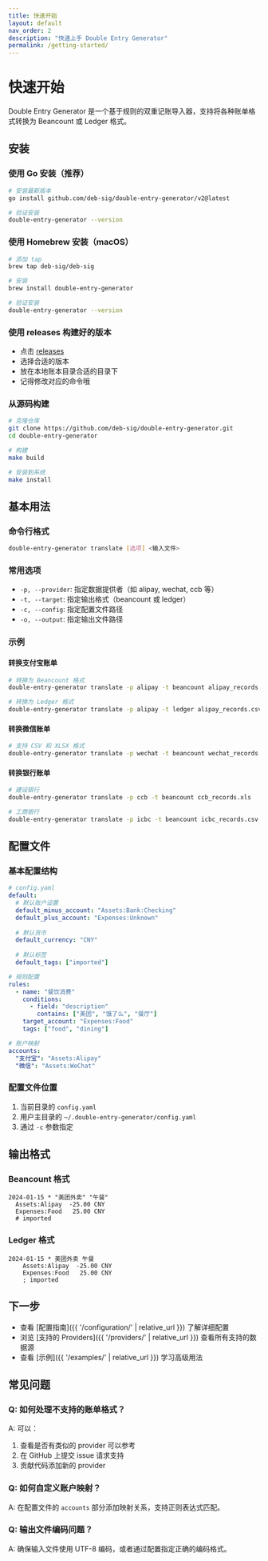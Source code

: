 ```yaml
---
title: 快速开始
layout: default
nav_order: 2
description: "快速上手 Double Entry Generator"
permalink: /getting-started/
---
```


# 快速开始

Double Entry Generator 是一个基于规则的双重记账导入器，支持将各种账单格式转换为 Beancount 或 Ledger 格式。

## 安装

### 使用 Go 安装（推荐）

```bash
# 安装最新版本
go install github.com/deb-sig/double-entry-generator/v2@latest

# 验证安装
double-entry-generator --version
```

### 使用 Homebrew 安装（macOS）

```bash
# 添加 tap
brew tap deb-sig/deb-sig

# 安装
brew install double-entry-generator

# 验证安装
double-entry-generator --version
```

### 使用 releases 构建好的版本
- 点击 [releases](https://github.com/deb-sig/double-entry-generator/releases)
- 选择合适的版本
- 放在本地账本目录合适的目录下
- 记得修改对应的命令哦

### 从源码构建

```bash
# 克隆仓库
git clone https://github.com/deb-sig/double-entry-generator.git
cd double-entry-generator

# 构建
make build

# 安装到系统
make install
```

## 基本用法

### 命令行格式

```bash
double-entry-generator translate [选项] <输入文件>
```

### 常用选项

- `-p, --provider`: 指定数据提供者（如 alipay, wechat, ccb 等）
- `-t, --target`: 指定输出格式（beancount 或 ledger）
- `-c, --config`: 指定配置文件路径
- `-o, --output`: 指定输出文件路径

### 示例

#### 转换支付宝账单

```bash
# 转换为 Beancount 格式
double-entry-generator translate -p alipay -t beancount alipay_records.csv

# 转换为 Ledger 格式
double-entry-generator translate -p alipay -t ledger alipay_records.csv
```

#### 转换微信账单

```bash
# 支持 CSV 和 XLSX 格式
double-entry-generator translate -p wechat -t beancount wechat_records.xlsx
```

#### 转换银行账单

```bash
# 建设银行
double-entry-generator translate -p ccb -t beancount ccb_records.xls

# 工商银行
double-entry-generator translate -p icbc -t beancount icbc_records.csv
```

## 配置文件

### 基本配置结构

```yaml
# config.yaml
default:
  # 默认账户设置
  default_minus_account: "Assets:Bank:Checking"
  default_plus_account: "Expenses:Unknown"
  
  # 默认货币
  default_currency: "CNY"
  
  # 默认标签
  default_tags: ["imported"]

# 规则配置
rules:
  - name: "餐饮消费"
    conditions:
      - field: "description"
        contains: ["美团", "饿了么", "餐厅"]
    target_account: "Expenses:Food"
    tags: ["food", "dining"]

# 账户映射
accounts:
  "支付宝": "Assets:Alipay"
  "微信": "Assets:WeChat"
```

### 配置文件位置

1. 当前目录的 `config.yaml`
2. 用户主目录的 `~/.double-entry-generator/config.yaml`
3. 通过 `-c` 参数指定

## 输出格式

### Beancount 格式

```beancount
2024-01-15 * "美团外卖" "午餐"
  Assets:Alipay  -25.00 CNY
  Expenses:Food   25.00 CNY
  # imported
```

### Ledger 格式

```ledger
2024-01-15 * 美团外卖 午餐
    Assets:Alipay  -25.00 CNY
    Expenses:Food   25.00 CNY
    ; imported
```

## 下一步

- 查看 [配置指南]({{ '/configuration/' | relative_url }}) 了解详细配置
- 浏览 [支持的 Providers]({{ '/providers/' | relative_url }}) 查看所有支持的数据源
- 查看 [示例]({{ '/examples/' | relative_url }}) 学习高级用法

## 常见问题

### Q: 如何处理不支持的账单格式？

A: 可以：
1. 查看是否有类似的 provider 可以参考
2. 在 GitHub 上提交 issue 请求支持
3. 贡献代码添加新的 provider

### Q: 如何自定义账户映射？

A: 在配置文件的 `accounts` 部分添加映射关系，支持正则表达式匹配。

### Q: 输出文件编码问题？

A: 确保输入文件使用 UTF-8 编码，或者通过配置指定正确的编码格式。
